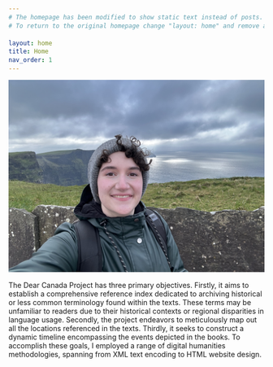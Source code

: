 ```yaml
---
# The homepage has been modified to show static text instead of posts.
# To return to the original homepage change "layout: home" and remove all other content.

layout: home
title: Home
nav_order: 1
---
```

<img src="/images/dcp profile photo.jpeg">

<p>The Dear Canada Project has three primary objectives. Firstly, it aims to establish a comprehensive reference index dedicated to archiving historical or less common terminology found within the texts. These terms may be unfamiliar to readers due to their historical contexts or regional disparities in language usage. Secondly, the project endeavors to meticulously map out all the locations referenced in the texts. Thirdly, it seeks to construct a dynamic timeline encompassing the events depicted in the books. To accomplish these goals, I employed a range of digital humanities methodologies, spanning from XML text encoding to HTML website design.</p>
